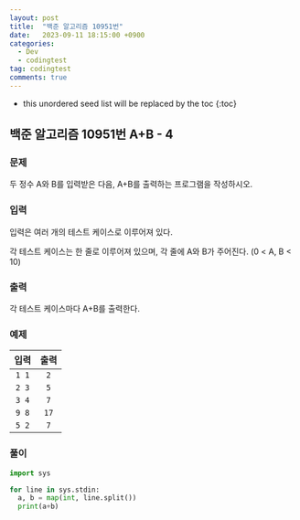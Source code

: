 ```yaml
---
layout: post
title:  "백준 알고리즘 10951번"
date:   2023-09-11 18:15:00 +0900
categories:
  - Dev
  - codingtest
tag: codingtest
comments: true
---
```


* this unordered seed list will be replaced by the toc
{:toc}

## 백준 알고리즘 10951번 A+B - 4

### 문제

두 정수 A와 B를 입력받은 다음, A+B를 출력하는 프로그램을 작성하시오.

### 입력

입력은 여러 개의 테스트 케이스로 이루어져 있다.  

각 테스트 케이스는 한 줄로 이루어져 있으며, 각 줄에 A와 B가 주어진다. (0 < A, B < 10)

### 출력

각 테스트 케이스마다 A+B를 출력한다.

### 예제

| 입력 | 출력 |
| :--: | :--: |
| `1 1` | `2` |
| `2 3` | `5` |
| `3 4` | `7` |
| `9 8` | `17` |
| `5 2` | `7` |

### 풀이

```py
import sys

for line in sys.stdin:
  a, b = map(int, line.split())
  print(a+b)
```
